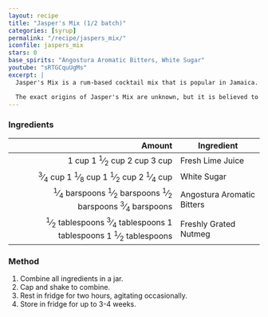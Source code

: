 ```yaml
---
layout: recipe
title: "Jasper's Mix (1/2 batch)"
categories: [syrup]
permalink: "/recipe/jaspers_mix/"
iconfile: jaspers_mix
stars: 0
base_spirits: "Angostura Aromatic Bitters, White Sugar"
youtube: "sRTGCquUgMs"
excerpt: |
  Jasper's Mix is a rum-based cocktail mix that is popular in Jamaica. It is a simple syrup made with lime juice, sugar, Angostura Aromatic Bitters, and nutmeg. It is typically used to make rum punches, but it can also be used to make other cocktails.<br><br>

  The exact origins of Jasper's Mix are unknown, but it is believed to have been created by a bartender named Jasper Le Franc in the 1950s. Le Franc worked at the Bay Roc Hotel in Jamaica, and he is said to have created the mix to serve to guests at the hotel's bar.
---
```


### Ingredients

|         Amount | Ingredient                 |
| -------------: | -------------------------- |
|          <span class="onex active">1 cup </span> <span class="onehalfx">1 <sup>1</sup>&frasl;<sub>2</sub> cup </span> <span class="twox">2 cup </span> <span class="threex">3 cup </span>| Fresh Lime Juice           |
|       <span class="onex active"> <sup>3</sup>&frasl;<sub>4</sub> cup </span> <span class="onehalfx">1 <sup>1</sup>&frasl;<sub>8</sub> cup </span> <span class="twox">1 <sup>1</sup>&frasl;<sub>2</sub> cup </span> <span class="threex">2 <sup>1</sup>&frasl;<sub>4</sub> cup </span>| White Sugar                |
|  <span class="onex active"> <sup>1</sup>&frasl;<sub>4</sub> barspoons</span> <span class="onehalfx"> <sup>1</sup>&frasl;<sub>2</sub> barspoons</span> <span class="twox"> <sup>1</sup>&frasl;<sub>2</sub> barspoons</span> <span class="threex"> <sup>3</sup>&frasl;<sub>4</sub> barspoons</span>| Angostura Aromatic Bitters |
| <span class="onex active"> <sup>1</sup>&frasl;<sub>2</sub> tablespoons</span> <span class="onehalfx"> <sup>3</sup>&frasl;<sub>4</sub> tablespoons</span> <span class="twox">1 tablespoons</span> <span class="threex">1 <sup>1</sup>&frasl;<sub>2</sub> tablespoons</span>| Freshly Grated Nutmeg      |

### Method

1. Combine all ingredients in a jar.
2. Cap and shake to combine.
3. Rest in fridge for two hours, agitating occasionally.
4. Store in fridge for up to 3-4 weeks.

    
<script type="application/ld+json">
{
  "@context": "https://schema.org",
  "@type": "Recipe",
  "author": {
    "@type": "Person",
    "name": "{{ page.author }}"
    },
  "image": "{%- for page in page.categories limit: 1 %}{% assign cat = site.data.categories | where: "slug", page | first %}{{ site.url }}{{ site.baseurl}}/assets/images/category_{{cat.slug}}.svg{% endfor -%}",
  "description": "{{ page.excerpt | strip_html | replace: '"', "'" }}",
  "recipeIngredient": [
  " 1 cup Fresh Lime Juice",
  "0.75 cup White Sugar ",
  " 0.25 barspoon Angostura Aromatic Bitters",
  "0.5 tablespoon Freshly Grated Nutmeg "
    ],
  "name": "{{ page.title }}",
  "recipeInstructions": [

    ],
  "recipeYield": "1 cocktail",
  "recipeCategory": "cocktail",
  {% if page.stars and site.data.ratings[page.iconfile].ratings -%}"aggregateRating": {
   "@type": "AggregateRating",
   "ratingValue": "{%- include stars_metadata.html %}",
   "bestRating": "5",
   "reviewCount": "2"},{%- endif %}
  "recipeCuisine": "global",
  "prepTime": "PT20M",
  "cookTime": "PT15S",
  "keywords": "{{ page.title }}, cocktail, {{ page.eras }}, {%- include category_metadata.html -%}, {%- include spirits_metadata.html -%}"
}
</script>

    